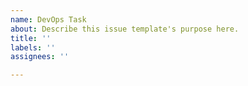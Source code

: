 ```yaml
---
name: DevOps Task
about: Describe this issue template's purpose here.
title: ''
labels: ''
assignees: ''

---
```




